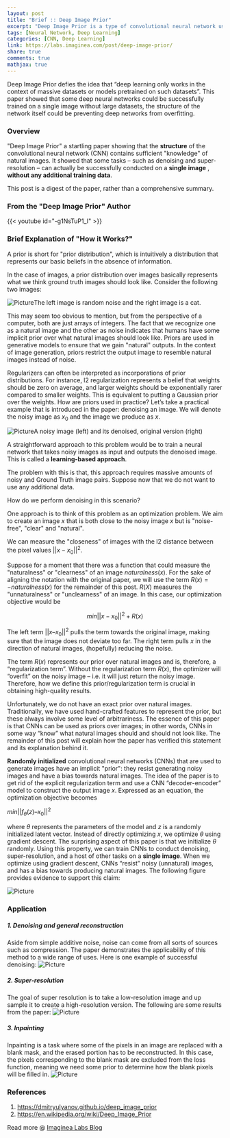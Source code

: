 ```yaml
---
layout: post
title: "Brief :: Deep Image Prior"
excerpt: "Deep Image Prior is a type of convolutional neural network used to enhance a given image with no prior training data other than the image itself."
tags: [Neural Network, Deep Learning]
categories: [CNN, Deep Learning]
link: https://labs.imaginea.com/post/deep-image-prior/
share: true
comments: true
mathjax: true
---
```


Deep Image Prior defies the idea that “deep learning only works in the context of massive datasets or models pretrained on such datasets”. 
This paper showed that some deep neural networks could be successfully trained on a single image without large datasets, the structure of the network itself could be preventing deep networks from overfitting.




### Overview

"Deep Image Prior" a startling paper showing that the  **structure**  of the convolutional neural network (CNN) contains sufficient "knowledge" of natural images. It showed that some tasks – such as denoising and super-resolution – can actually be successfully conducted on a  **single image** ,  **without any additional training data**.

This post is a digest of the paper, rather than a comprehensive summary.


### From the "Deep Image Prior" Author 

{{< youtube id="-g1NsTuP1_I" >}}


### Brief Explanation of "How it Works?"

A prior is short for "prior distribution", which is intuitively a distribution that represents our basic beliefs in the absence of information.

In the case of images, a prior distribution over images basically represents what we think ground truth images should look like. Consider the following two images:

![Picture](Picture1.png)The left image is random noise and the right image is a cat. 

This may seem too obvious to mention, but from the perspective of a computer, both are just arrays of integers. The fact that we recognize one as a natural image and the other as noise indicates that humans have some implicit prior over what natural images should look like.
Priors are used in generative models to ensure that we gain "natural" outputs. In the context of image generation, priors restrict the output image to resemble natural images instead of noise.

Regularizers can often be interpreted as incorporations of prior distributions. For instance, l2 regularization represents a belief that weights should be zero on average, and larger weights should be exponentially rarer compared to smaller weights. This is equivalent to putting a Gaussian prior over the weights.
How are priors used in practice? Let’s take a practical example that is introduced in the paper: denoising an image. We will denote the noisy image as $x_0$ and the image we produce as $x$.

![Picture](Picture2.png)A noisy image (left) and its denoised, original version (right)

A straightforward approach to this problem would be to train a neural network that takes noisy images as input and outputs the denoised image. This is called a **learning-based approach**. 

The problem with this is that, this approach requires massive amounts of noisy and Ground Truth image pairs.
Suppose now that we do not want to use any additional data. 

How do we perform denoising in this scenario?

One approach is to think of this problem as an optimization problem. We aim to create an image $x$ that is both close to the noisy image $x$ but is "noise-free", "clear" and "natural". 

We can measure the "closeness" of images with the l2 distance between the pixel values $||x - x_0||^2$. 

Suppose for a moment that there was a function that could measure the "naturalness" or "clearness" of an image $naturalness(x)$. For the sake of aligning the notation with the original paper, we will use the term $R(x) = - naturalness(x)$ for the remainder of this post. $R(X)$ measures the "unnaturalness" or "unclearness" of an image. In this case, our optimization objective would be

$$min || x - x_0 ||^2 + R(x)$$

The left term $|| x – x_0 ||^2$  pulls the term towards the original image, making sure that the image does not deviate too far. The right term pulls $x$ in the direction of natural images, (hopefully) reducing the noise.

The term $R(x)$ represents our prior over natural images and is, therefore, a “regularization term”. Without the regularization term $R(x)$, the optimizer will “overfit” on the noisy image – i.e. it will just return the noisy image. Therefore, how we define this prior/regularization term is crucial in obtaining high-quality results.

Unfortunately, we do not have an exact prior over natural images. Traditionally, we have used hand-crafted features to represent the prior, but these always involve some level of arbitrariness. The essence of this paper is that CNNs can be used as priors over images; in other words, CNNs in some way “know” what natural images should and should not look like. The remainder of this post will explain how the paper has verified this statement and its explanation behind it.

**Randomly initialized**  convolutional neural networks (CNNs) that are used to generate images have an implicit "prior": they resist generating noisy images and have a bias towards natural images.
The idea of the paper is to get rid of the explicit regularization term and use a CNN “decoder-encoder” model to construct the output image $x$. Expressed as an equation, the optimization objective becomes

$min || f_\theta (z) – x_0 ||^2$
 
where $\theta$ represents the parameters of the model and $z$ is a randomly initialized latent vector. Instead of directly optimizing $x$, we optimize $\theta$ using gradient descent. The surprising aspect of this paper is that we initialize $\theta$ randomly.
Using this property, we can train CNNs to conduct denoising, super-resolution, and a host of other tasks on a  **single image**.
When we optimize using gradient descent, CNNs “resist” noisy (unnatural) images, and has a bias towards producing natural images. The following figure provides evidence to support this claim:

![Picture](Picture3.png)



### Application

##### 1. Denoising and general reconstruction
Aside from simple additive noise, noise can come from all sorts of sources such as compression. The paper demonstrates the applicability of this method to a wide range of uses. Here is one example of successful denoising:
![Picture](Picture4.png)


##### 2. Super-resolution
The goal of super resolution is to take a low-resolution image and up sample it to create a high-resolution version. The following are some results from the paper:
![Picture](Picture5.png)


##### 3. Inpainting
Inpainting is a task where some of the pixels in an image are replaced with a blank mask, and the erased portion has to be reconstructed. In this case, the pixels corresponding to the blank mask are excluded from the loss function, meaning we need some prior to determine how the blank pixels will be filled in.
![Picture](Picture6.png)




### References

1. https://dmitryulyanov.github.io/deep_image_prior
2. https://en.wikipedia.org/wiki/Deep_Image_Prior






Read more @ [Imaginea Labs Blog](https://labs.imaginea.com/post/deep-image-prior/)
